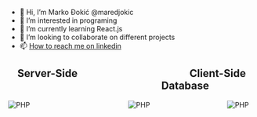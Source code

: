 - 👋 Hi, I’m Marko Đokić @maredjokic
- 👀 I’m interested in programing
- 🌱 I’m currently learning React.js
- 💞️ I’m looking to collaborate on different projects
- 📫 [How to reach me on linkedin](https://www.linkedin.com/in/djokicmarko)


<div>
 <div>
 <h2 style="text-align: center;">Server-Side &nbsp;&nbsp;&nbsp;&nbsp;&nbsp;&nbsp;&nbsp;&nbsp;&nbsp;&nbsp;&nbsp;&nbsp;&nbsp;&nbsp;&nbsp;&nbsp;&nbsp;&nbsp;&nbsp;&nbsp;&nbsp;&nbsp;&nbsp;&nbsp;&nbsp;&nbsp;&nbsp;&nbsp;&nbsp;&nbsp;&nbsp;&nbsp;&nbsp;&nbsp;&nbsp;&nbsp;&nbsp;&nbsp;&nbsp;&nbsp;&nbsp;&nbsp;&nbsp;&nbsp; Client-Side &nbsp;&nbsp;&nbsp;&nbsp;&nbsp;&nbsp;&nbsp;&nbsp;&nbsp;&nbsp;&nbsp;&nbsp;&nbsp;&nbsp;&nbsp;&nbsp;&nbsp;&nbsp;&nbsp;&nbsp;&nbsp;&nbsp;&nbsp;&nbsp;&nbsp;&nbsp&nbsp;&nbsp;&nbsp;&nbsp;&nbsp;&nbsp;&nbsp;&nbsp;&nbsp;&nbsp;&nbsp;&nbsp;&nbsp;&nbsp;&nbsp;&nbsp;&nbsp; Database</h2>
 <div>
 <img src="https://skillicons.dev/icons?i=cs,dotnet,nodejs,&perline=3" alt="PHP" /> &nbsp;&nbsp;&nbsp;&nbsp;&nbsp;&nbsp;&nbsp;&nbsp;&nbsp;&nbsp;&nbsp;&nbsp;&nbsp;&nbsp;&nbsp;&nbsp;&nbsp;&nbsp;&nbsp;&nbsp;&nbsp;&nbsp;&nbsp;&nbsp;&nbsp;&nbsp;&nbsp;&nbsp;&nbsp;&nbsp;&nbsp;&nbsp;&nbsp;&nbsp;&nbsp;&nbsp;&nbsp;&nbsp;&nbsp;&nbsp;&nbsp;&nbsp;&nbsp;&nbsp;&nbsp;&nbsp;&nbsp;&nbsp;&nbsp; <img src="https://skillicons.dev/icons?i=js,react,vite,html,css,tailwindcss,vue,&perline=3" alt="PHP" /> &nbsp;&nbsp;&nbsp;&nbsp;&nbsp;&nbsp;&nbsp;&nbsp;&nbsp;&nbsp;&nbsp;&nbsp;&nbsp;&nbsp;&nbsp;&nbsp;&nbsp;&nbsp;&nbsp;&nbsp;&nbsp;&nbsp;&nbsp;&nbsp;&nbsp;&nbsp;&nbsp;&nbsp;&nbsp;&nbsp;&nbsp;&nbsp;&nbsp;&nbsp;&nbsp;&nbsp;&nbsp;&nbsp; <img src="https://skillicons.dev/icons?i=mysql,cassandra,mongo,postgresql,sqlite,&perline=3" alt="PHP" />
 </div>
 </div>

<!---
maredjokic/maredjokic is a ✨ special ✨ repository because its `README.md` (this file) appears on your GitHub profile.
You can click the Preview link to take a look at your changes.
--->
